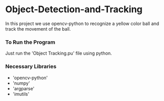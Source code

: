# Object-Detection-and-Tracking

In this project we use opencv-python to recognize a yellow color ball and track the movement of the ball.


### To Run the Program 
Just run the 'Object Tracking.pu' file using python.

### Necessary Libraries
 - 'opencv-python'
 - 'numpy'
 - 'argparse'
 - 'imutils'

